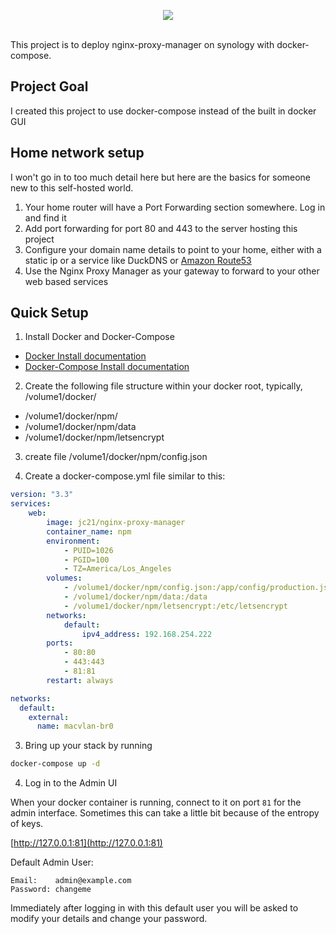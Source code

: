 <p align="center">
	<img src="https://nginxproxymanager.com/github.png">
	<br><br>
</p>

This project is to deploy nginx-proxy-manager on synology with docker-compose.


## Project Goal

I created this project to use docker-compose instead of the built in docker GUI


## Home network setup

I won't go in to too much detail here but here are the basics for someone new to this self-hosted world.

1. Your home router will have a Port Forwarding section somewhere. Log in and find it
2. Add port forwarding for port 80 and 443 to the server hosting this project
3. Configure your domain name details to point to your home, either with a static ip or a service like DuckDNS or [Amazon Route53](https://github.com/jc21/route53-ddns)
4. Use the Nginx Proxy Manager as your gateway to forward to your other web based services

## Quick Setup

1. Install Docker and Docker-Compose

- [Docker Install documentation](https://docs.docker.com/install/)
- [Docker-Compose Install documentation](https://docs.docker.com/compose/install/)

2. Create the following file structure within your docker root, typically, /volume1/docker/

- /volume1/docker/npm/
- /volume1/docker/npm/data
- /volume1/docker/npm/letsencrypt

3. create file /volume1/docker/npm/config.json


3. Create a docker-compose.yml file similar to this:

```yml
version: "3.3"
services:
    web:
        image: jc21/nginx-proxy-manager
        container_name: npm
        environment:
            - PUID=1026
            - PGID=100
            - TZ=America/Los_Angeles
        volumes:
            - /volume1/docker/npm/config.json:/app/config/production.json
            - /volume1/docker/npm/data:/data
            - /volume1/docker/npm/letsencrypt:/etc/letsencrypt
        networks:
            default:
                ipv4_address: 192.168.254.222
        ports:
            - 80:80
            - 443:443
            - 81:81
        restart: always

networks:
  default:
    external:
      name: macvlan-br0
```

3. Bring up your stack by running

```bash
docker-compose up -d
```

4. Log in to the Admin UI

When your docker container is running, connect to it on port `81` for the admin interface.
Sometimes this can take a little bit because of the entropy of keys.

[http://127.0.0.1:81](http://127.0.0.1:81)

Default Admin User:
```
Email:    admin@example.com
Password: changeme
```

Immediately after logging in with this default user you will be asked to modify your details and change your password.



<!-- markdownlint-enable -->
<!-- prettier-ignore-end -->
